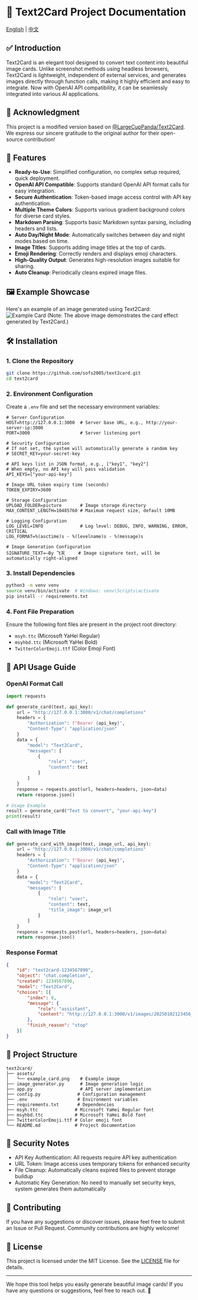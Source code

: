 # 📝 Text2Card Project Documentation

[English](./README_EN.md) | [中文](./README.md)

## ✅ Introduction
Text2Card is an elegant tool designed to convert text content into beautiful image cards. Unlike screenshot methods using headless browsers, Text2Card is lightweight, independent of external services, and generates images directly through function calls, making it highly efficient and easy to integrate. Now with OpenAI API compatibility, it can be seamlessly integrated into various AI applications.

## 🙏 Acknowledgment
This project is a modified version based on [@LargeCupPanda/Text2Card](https://github.com/LargeCupPanda/Text2Card). We express our sincere gratitude to the original author for their open-source contribution!

## 🚀 Features
- **Ready-to-Use**: Simplified configuration, no complex setup required, quick deployment.
- **OpenAI API Compatible**: Supports standard OpenAI API format calls for easy integration.
- **Secure Authentication**: Token-based image access control with API key authentication.
- **Multiple Theme Colors**: Supports various gradient background colors for diverse card styles.
- **Markdown Parsing**: Supports basic Markdown syntax parsing, including headers and lists.
- **Auto Day/Night Mode**: Automatically switches between day and night modes based on time.
- **Image Titles**: Supports adding image titles at the top of cards.
- **Emoji Rendering**: Correctly renders and displays emoji characters.
- **High-Quality Output**: Generates high-resolution images suitable for sharing.
- **Auto Cleanup**: Periodically cleans expired image files.

## 🖼️ Example Showcase
Here's an example of an image generated using Text2Card:
![Example Card](./assets/example_card.png)
(Note: The above image demonstrates the card effect generated by Text2Card.)

## 🛠️ Installation

### 1. Clone the Repository
```bash
git clone https://github.com/sofs2005/text2card.git
cd text2card
```

### 2. Environment Configuration
Create a `.env` file and set the necessary environment variables:
```plaintext
# Server Configuration
HOST=http://127.0.0.1:3000  # Server base URL, e.g., http://your-server-ip:3000
PORT=3000                   # Server listening port

# Security Configuration
# If not set, the system will automatically generate a random key
# SECRET_KEY=your-secret-key

# API keys list in JSON format, e.g., ["key1", "key2"]
# When empty, no API key will pass validation
API_KEYS=["your-api-key"]

# Image URL token expiry time (seconds)
TOKEN_EXPIRY=3600

# Storage Configuration
UPLOAD_FOLDER=picture       # Image storage directory
MAX_CONTENT_LENGTH=10485760 # Maximum request size, default 10MB

# Logging Configuration
LOG_LEVEL=INFO              # Log level: DEBUG, INFO, WARNING, ERROR, CRITICAL
LOG_FORMAT=%(asctime)s - %(levelname)s - %(message)s

# Image Generation Configuration
SIGNATURE_TEXT=—By 飞天     # Image signature text, will be automatically right-aligned
```

### 3. Install Dependencies
```bash
python3 -m venv venv
source venv/bin/activate  # Windows: venv\Scripts\activate
pip install -r requirements.txt
```

### 4. Font File Preparation
Ensure the following font files are present in the project root directory:
- `msyh.ttc` (Microsoft YaHei Regular)
- `msyhbd.ttc` (Microsoft YaHei Bold)
- `TwitterColorEmoji.ttf` (Color Emoji Font)

## 📡 API Usage Guide

### OpenAI Format Call
```python
import requests

def generate_card(text, api_key):
    url = "http://127.0.0.1:3000/v1/chat/completions"
    headers = {
        "Authorization": f"Bearer {api_key}",
        "Content-Type": "application/json"
    }
    data = {
        "model": "Text2Card",
        "messages": [
            {
                "role": "user",
                "content": text
            }
        ]
    }
    response = requests.post(url, headers=headers, json=data)
    return response.json()

# Usage Example
result = generate_card("Text to convert", "your-api-key")
print(result)
```

### Call with Image Title
```python
def generate_card_with_image(text, image_url, api_key):
    url = "http://127.0.0.1:3000/v1/chat/completions"
    headers = {
        "Authorization": f"Bearer {api_key}",
        "Content-Type": "application/json"
    }
    data = {
        "model": "Text2Card",
        "messages": [
            {
                "role": "user",
                "content": text,
                "title_image": image_url
            }
        ]
    }
    response = requests.post(url, headers=headers, json=data)
    return response.json()
```

### Response Format
```json
{
    "id": "text2card-1234567890",
    "object": "chat.completion",
    "created": 1234567890,
    "model": "Text2Card",
    "choices": [{
        "index": 0,
        "message": {
            "role": "assistant",
            "content": "http://127.0.0.1:3000/v1/images/20250102123456_abcdef.png"
        },
        "finish_reason": "stop"
    }]
}
```

## 📂 Project Structure
```
text2card/
├── assets/
│   └── example_card.png    # Example image
├── image_generator.py      # Image generation logic
├── app.py                  # API server implementation
├── config.py              # Configuration management
├── .env                   # Environment variables
├── requirements.txt       # Dependencies
├── msyh.ttc              # Microsoft YaHei Regular font
├── msyhbd.ttc            # Microsoft YaHei Bold font
├── TwitterColorEmoji.ttf # Color emoji font
└── README.md             # Project documentation
```

## 🔐 Security Notes
- API Key Authentication: All requests require API key authentication
- URL Token: Image access uses temporary tokens for enhanced security
- File Cleanup: Automatically cleans expired files to prevent storage buildup
- Automatic Key Generation: No need to manually set security keys, system generates them automatically

## 🤝 Contributing
If you have any suggestions or discover issues, please feel free to submit an Issue or Pull Request. Community contributions are highly welcome!

## 📄 License
This project is licensed under the MIT License. See the [LICENSE](LICENSE) file for details.

---
We hope this tool helps you easily generate beautiful image cards! If you have any questions or suggestions, feel free to reach out. 🎉